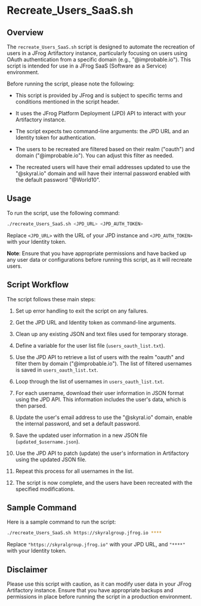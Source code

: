 # Recreate_Users_SaaS.sh

## Overview

The `recreate_Users_SaaS.sh` script is designed to automate the recreation of users in a JFrog Artifactory instance, particularly focusing on users using OAuth authentication from a specific domain (e.g., "@improbable.io"). This script is intended for use in a JFrog SaaS (Software as a Service) environment.

Before running the script, please note the following:

- This script is provided by JFrog and is subject to specific terms and conditions mentioned in the script header.

- It uses the JFrog Platform Deployment (JPD) API to interact with your Artifactory instance.

- The script expects two command-line arguments: the JPD URL and an Identity token for authentication.

- The users to be recreated are filtered based on their realm ("oauth") and domain ("@improbable.io"). You can adjust this filter as needed.

- The recreated users will have their email addresses updated to use the "@skyral.io" domain and will have their internal password enabled with the default password "@World10".

## Usage

To run the script, use the following command:

```bash
./recreate_Users_SaaS.sh <JPD_URL> <JPD_AUTH_TOKEN>
```

Replace `<JPD_URL>` with the URL of your JPD instance and `<JPD_AUTH_TOKEN>` with your Identity token.

**Note**: Ensure that you have appropriate permissions and have backed up any user data or configurations before running this script, as it will recreate users.

## Script Workflow

The script follows these main steps:

1. Set up error handling to exit the script on any failures.

2. Get the JPD URL and Identity token as command-line arguments.

3. Clean up any existing JSON and text files used for temporary storage.

4. Define a variable for the user list file (`users_oauth_list.txt`).

5. Use the JPD API to retrieve a list of users with the realm "oauth" and filter them by domain ("@improbable.io"). The list of filtered usernames is saved in `users_oauth_list.txt`.

6. Loop through the list of usernames in `users_oauth_list.txt`.

7. For each username, download their user information in JSON format using the JPD API. This information includes the user's data, which is then parsed.

8. Update the user's email address to use the "@skyral.io" domain, enable the internal password, and set a default password.

9. Save the updated user information in a new JSON file (`updated_$username.json`).

10. Use the JPD API to patch (update) the user's information in Artifactory using the updated JSON file.

11. Repeat this process for all usernames in the list.

12. The script is now complete, and the users have been recreated with the specified modifications.

## Sample Command

Here is a sample command to run the script:

```bash
./recreate_Users_SaaS.sh https://skyralgroup.jfrog.io ****
```

Replace `"https://skyralgroup.jfrog.io"` with your JPD URL, and `"****"` with your Identity token.

## Disclaimer

Please use this script with caution, as it can modify user data in your JFrog Artifactory instance. Ensure that you have appropriate backups and permissions in place before running the script in a production environment.